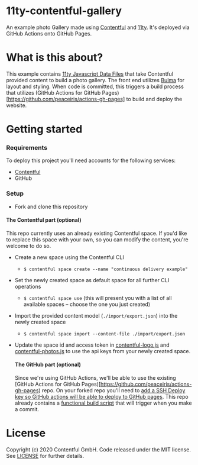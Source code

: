 11ty-contentful-gallery
=====

An example photo Gallery made using [Contentful](https://www.contentful.com/) and [11ty](https://www.11ty.dev/). It's deployed via GitHub Actions onto GitHub Pages.


What is this about?
=====

This example contains [11ty Javascript Data Files](https://www.11ty.dev/docs/data-js/) that take Contentful provided content to build a photo gallery. The front end utilizes [Bulma](https://bulma.io/) for layout and styling. When code is committed, this triggers a build process that utilizes (GitHub Actions for GitHub Pages)[https://github.com/peaceiris/actions-gh-pages] to build and deploy the website.


Getting started
=====

### Requirements

To deploy this project you'll need accounts for the following services:

- [Contentful](https://www.contentful.com)
- GitHub

### Setup

* Fork and clone this repository

#### The Contentful part (optional)

This repo currently uses an already existing Contentful space. If you'd like to replace this space with your own, so you can modify the content, you're welcome to do so.

* Create a new space using the Contentful CLI
  * `$ contentful space create --name "continuous delivery example"`
* Set the newly created space as default space for all further CLI operations
  * `$ contentful space use` (this will present you with a list of all available spaces – choose the one you just created)
* Import the provided content model (`./import/export.json`) into the newly created space
  * `$ contentful space import --content-file ./import/export.json`
* Update the space id and access token in [contentful-logo.js](_data/contentful-logo.js) and [contentful-photos.js](_data/contentful-photos.js) to use the api keys from your newly created space.

  #### The GitHub part (optional)

  Since we're using GitHub Actions, we'll be able to use the existing [GitHub Actions for GitHub Pages)[https://github.com/peaceiris/actions-gh-pages) repo. On your forked repo you'll need to [add a SSH Deploy key so GitHub actions will be able to deploy to GitHub pages](https://github.com/peaceiris/actions-gh-pages#%EF%B8%8F-create-ssh-deploy-key). This repo already contains a [functional build script](.github/workflows/eleventy_build.yml) that will trigger when you make a commit.

License
=======

Copyright (c) 2020 Contentful GmbH. Code released under the MIT license. See [LICENSE](LICENSE) for further details.
